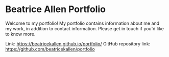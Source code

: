 # Beatrice Allen Portfolio

Welcome to my portfolio! My portfolio contains information about me and my work, in addition to contact information. Please get in touch if you'd like to know more.

Link: https://beatricekallen.github.io/portfolio/
GitHub repository link: https://github.com/beatricekallen/portfolio
